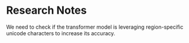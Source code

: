 # Research Notes
We need to check if the transformer model is leveraging region-specific unicode characters to increase its accuracy.